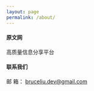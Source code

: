 ```yaml
---
layout: page
permalink: /about/
---
```



#### 原文网
高质量信息分享平台


#### 联系我们
邮  箱： bruceliu.dev@gmail.com